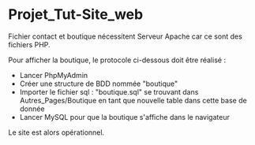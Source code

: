 # Projet_Tut-Site_web

Fichier contact et boutique nécessitent Serveur Apache car ce sont des fichiers PHP.

Pour afficher la boutique, le protocole ci-dessous doit être réalisé :

- Lancer PhpMyAdmin
- Créer une structure de BDD nommée "boutique"
- Importer le fichier sql : "boutique.sql" se trouvant dans Autres_Pages/Boutique en tant que nouvelle table dans cette base de donnée
- Lancer MySQL pour que la boutique s'affiche dans le navigateur

Le site est alors opérationnel.